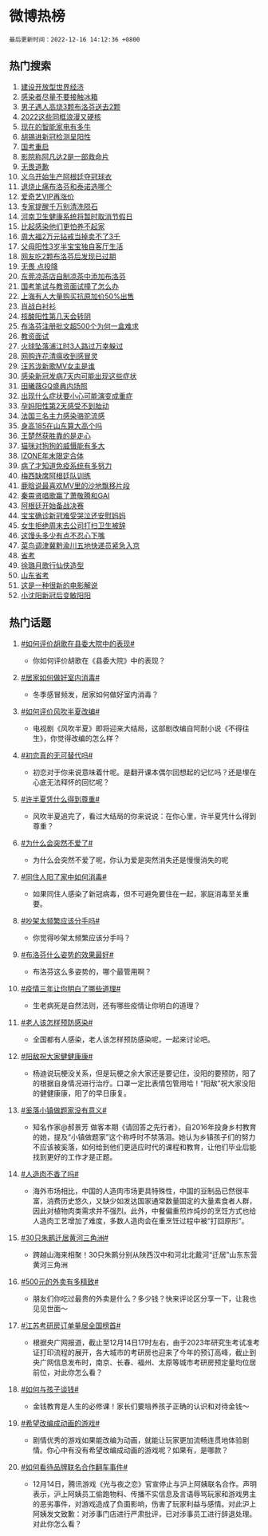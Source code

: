 # 微博热榜

`最后更新时间：2022-12-16 14:12:36 +0800`

## 热门搜索

1. [建设开放型世界经济](https://m.weibo.cn/search?containerid=100103type%3D1%26t%3D10%26q%3D%23%E5%BB%BA%E8%AE%BE%E5%BC%80%E6%94%BE%E5%9E%8B%E4%B8%96%E7%95%8C%E7%BB%8F%E6%B5%8E%23&stream_entry_id=51&isnewpage=1&extparam=seat%3D1%26pos%3D0%26c_type%3D51%26cate%3D10103%26dgr%3D0%26filter_type%3Drealtimehot%26display_time%3D1671171155%26pre_seqid%3D16711711550290166072195&luicode=10000011&lfid=106003type%253D25%2526t%253D3%2526disable_hot%253D1%2526filter_type%253Drealtimehot)
1. [感染者尽量不要接触冰箱](https://m.weibo.cn/search?containerid=100103type%3D1%26t%3D10%26q%3D%23%E6%84%9F%E6%9F%93%E8%80%85%E5%B0%BD%E9%87%8F%E4%B8%8D%E8%A6%81%E6%8E%A5%E8%A7%A6%E5%86%B0%E7%AE%B1%23&stream_entry_id=31&isnewpage=1&extparam=seat%3D1%26filter_type%3Drealtimehot%26c_type%3D31%26band_rank%3D1%26cate%3D5001%26dgr%3D0%26lcate%3D5001%26pos%3D0%26realpos%3D1%26q%3D%2523%25E6%2584%259F%25E6%259F%2593%25E8%2580%2585%25E5%25B0%25BD%25E9%2587%258F%25E4%25B8%258D%25E8%25A6%2581%25E6%258E%25A5%25E8%25A7%25A6%25E5%2586%25B0%25E7%25AE%25B1%2523%26flag%3D1%26display_time%3D1671171155%26pre_seqid%3D16711711550290166072195&luicode=10000011&lfid=106003type%253D25%2526t%253D3%2526disable_hot%253D1%2526filter_type%253Drealtimehot)
1. [男子遇人高烧3颗布洛芬送去2颗](https://m.weibo.cn/search?containerid=100103type%3D1%26t%3D10%26q%3D%23%E7%94%B7%E5%AD%90%E9%81%87%E4%BA%BA%E9%AB%98%E7%83%A73%E9%A2%97%E5%B8%83%E6%B4%9B%E8%8A%AC%E9%80%81%E5%8E%BB2%E9%A2%97%23&stream_entry_id=31&isnewpage=1&extparam=seat%3D1%26filter_type%3Drealtimehot%26c_type%3D31%26band_rank%3D2%26cate%3D5001%26dgr%3D0%26lcate%3D5001%26pos%3D1%26realpos%3D2%26q%3D%2523%25E7%2594%25B7%25E5%25AD%2590%25E9%2581%2587%25E4%25BA%25BA%25E9%25AB%2598%25E7%2583%25A73%25E9%25A2%2597%25E5%25B8%2583%25E6%25B4%259B%25E8%258A%25AC%25E9%2580%2581%25E5%258E%25BB2%25E9%25A2%2597%2523%26flag%3D2%26display_time%3D1671171155%26pre_seqid%3D16711711550290166072195&luicode=10000011&lfid=106003type%253D25%2526t%253D3%2526disable_hot%253D1%2526filter_type%253Drealtimehot)
1. [2022这些同框浪漫又硬核](https://m.weibo.cn/search?containerid=100103type%3D1%26t%3D10%26q%3D%232022%E8%BF%99%E4%BA%9B%E5%90%8C%E6%A1%86%E6%B5%AA%E6%BC%AB%E5%8F%88%E7%A1%AC%E6%A0%B8%23&stream_entry_id=31&isnewpage=1&extparam=seat%3D1%26filter_type%3Drealtimehot%26c_type%3D31%26band_rank%3D3%26cate%3D5001%26dgr%3D0%26lcate%3D5001%26pos%3D2%26realpos%3D3%26q%3D%25232022%25E8%25BF%2599%25E4%25BA%259B%25E5%2590%258C%25E6%25A1%2586%25E6%25B5%25AA%25E6%25BC%25AB%25E5%258F%2588%25E7%25A1%25AC%25E6%25A0%25B8%2523%26flag%3D0%26display_time%3D1671171155%26pre_seqid%3D16711711550290166072195&luicode=10000011&lfid=106003type%253D25%2526t%253D3%2526disable_hot%253D1%2526filter_type%253Drealtimehot)
1. [现在的智能家电有多牛](https://m.weibo.cn/search?containerid=100103type%3D1%26t%3D10%26q%3D%23%E7%8E%B0%E5%9C%A8%E7%9A%84%E6%99%BA%E8%83%BD%E5%AE%B6%E7%94%B5%E6%9C%89%E5%A4%9A%E7%89%9B%23&stream_entry_id=31&isnewpage=1&extparam=seat%3D1%26filter_type%3Drealtimehot%26c_type%3D31%26band_rank%3D4%26cate%3D5001%26dgr%3D0%26lcate%3D5001%26pos%3D3%26topic_ad%3D1%26q%3D%2523%25E7%258E%25B0%25E5%259C%25A8%25E7%259A%2584%25E6%2599%25BA%25E8%2583%25BD%25E5%25AE%25B6%25E7%2594%25B5%25E6%259C%2589%25E5%25A4%259A%25E7%2589%259B%2523%26adid%3D175086%26display_time%3D1671171155%26pre_seqid%3D16711711550290166072195&luicode=10000011&lfid=106003type%253D25%2526t%253D3%2526disable_hot%253D1%2526filter_type%253Drealtimehot)
1. [胡锡进新冠检测呈阳性](https://m.weibo.cn/search?containerid=100103type%3D1%26t%3D10%26q%3D%23%E8%83%A1%E9%94%A1%E8%BF%9B%E6%96%B0%E5%86%A0%E6%A3%80%E6%B5%8B%E5%91%88%E9%98%B3%E6%80%A7%23&stream_entry_id=31&isnewpage=1&extparam=seat%3D1%26filter_type%3Drealtimehot%26c_type%3D31%26band_rank%3D4%26cate%3D5001%26dgr%3D0%26lcate%3D5001%26pos%3D4%26realpos%3D4%26q%3D%2523%25E8%2583%25A1%25E9%2594%25A1%25E8%25BF%259B%25E6%2596%25B0%25E5%2586%25A0%25E6%25A3%2580%25E6%25B5%258B%25E5%2591%2588%25E9%2598%25B3%25E6%2580%25A7%2523%26flag%3D1%26display_time%3D1671171155%26pre_seqid%3D16711711550290166072195&luicode=10000011&lfid=106003type%253D25%2526t%253D3%2526disable_hot%253D1%2526filter_type%253Drealtimehot)
1. [国考重启](https://m.weibo.cn/search?containerid=100103type%3D1%26t%3D10%26q%3D%23%E5%9B%BD%E8%80%83%E9%87%8D%E5%90%AF%23&stream_entry_id=31&isnewpage=1&extparam=seat%3D1%26filter_type%3Drealtimehot%26c_type%3D31%26band_rank%3D5%26cate%3D5001%26dgr%3D0%26lcate%3D5001%26pos%3D5%26realpos%3D5%26q%3D%2523%25E5%259B%25BD%25E8%2580%2583%25E9%2587%258D%25E5%2590%25AF%2523%26flag%3D16%26display_time%3D1671171155%26pre_seqid%3D16711711550290166072195&luicode=10000011&lfid=106003type%253D25%2526t%253D3%2526disable_hot%253D1%2526filter_type%253Drealtimehot)
1. [影院称阿凡达2是一部救命片](https://m.weibo.cn/search?containerid=100103type%3D1%26t%3D10%26q%3D%23%E5%BD%B1%E9%99%A2%E7%A7%B0%E9%98%BF%E5%87%A1%E8%BE%BE2%E6%98%AF%E4%B8%80%E9%83%A8%E6%95%91%E5%91%BD%E7%89%87%23&stream_entry_id=31&isnewpage=1&extparam=seat%3D1%26filter_type%3Drealtimehot%26c_type%3D31%26band_rank%3D6%26cate%3D5001%26dgr%3D0%26lcate%3D5001%26pos%3D6%26realpos%3D6%26q%3D%2523%25E5%25BD%25B1%25E9%2599%25A2%25E7%25A7%25B0%25E9%2598%25BF%25E5%2587%25A1%25E8%25BE%25BE2%25E6%2598%25AF%25E4%25B8%2580%25E9%2583%25A8%25E6%2595%2591%25E5%2591%25BD%25E7%2589%2587%2523%26flag%3D1%26display_time%3D1671171155%26pre_seqid%3D16711711550290166072195&luicode=10000011&lfid=106003type%253D25%2526t%253D3%2526disable_hot%253D1%2526filter_type%253Drealtimehot)
1. [无畏道歉](https://m.weibo.cn/search?containerid=100103type%3D1%26t%3D10%26q%3D%23%E6%97%A0%E7%95%8F%E9%81%93%E6%AD%89%23&stream_entry_id=31&isnewpage=1&extparam=seat%3D1%26filter_type%3Drealtimehot%26c_type%3D31%26band_rank%3D7%26cate%3D5001%26dgr%3D0%26lcate%3D5001%26pos%3D7%26realpos%3D7%26q%3D%2523%25E6%2597%25A0%25E7%2595%258F%25E9%2581%2593%25E6%25AD%2589%2523%26flag%3D1%26display_time%3D1671171155%26pre_seqid%3D16711711550290166072195&luicode=10000011&lfid=106003type%253D25%2526t%253D3%2526disable_hot%253D1%2526filter_type%253Drealtimehot)
1. [义乌开始生产阿根廷夺冠球衣](https://m.weibo.cn/search?containerid=100103type%3D1%26t%3D10%26q%3D%23%E4%B9%89%E4%B9%8C%E5%BC%80%E5%A7%8B%E7%94%9F%E4%BA%A7%E9%98%BF%E6%A0%B9%E5%BB%B7%E5%A4%BA%E5%86%A0%E7%90%83%E8%A1%A3%23&stream_entry_id=31&isnewpage=1&extparam=seat%3D1%26filter_type%3Drealtimehot%26c_type%3D31%26band_rank%3D8%26cate%3D5001%26dgr%3D0%26lcate%3D5001%26pos%3D8%26realpos%3D8%26q%3D%2523%25E4%25B9%2589%25E4%25B9%258C%25E5%25BC%2580%25E5%25A7%258B%25E7%2594%259F%25E4%25BA%25A7%25E9%2598%25BF%25E6%25A0%25B9%25E5%25BB%25B7%25E5%25A4%25BA%25E5%2586%25A0%25E7%2590%2583%25E8%25A1%25A3%2523%26flag%3D1%26display_time%3D1671171155%26pre_seqid%3D16711711550290166072195&luicode=10000011&lfid=106003type%253D25%2526t%253D3%2526disable_hot%253D1%2526filter_type%253Drealtimehot)
1. [退烧止痛布洛芬和泰诺选哪个](https://m.weibo.cn/search?containerid=100103type%3D1%26t%3D10%26q%3D%23%E9%80%80%E7%83%A7%E6%AD%A2%E7%97%9B%E5%B8%83%E6%B4%9B%E8%8A%AC%E5%92%8C%E6%B3%B0%E8%AF%BA%E9%80%89%E5%93%AA%E4%B8%AA%23&stream_entry_id=31&isnewpage=1&extparam=seat%3D1%26filter_type%3Drealtimehot%26c_type%3D31%26band_rank%3D9%26cate%3D5001%26dgr%3D0%26lcate%3D5001%26pos%3D9%26realpos%3D9%26q%3D%2523%25E9%2580%2580%25E7%2583%25A7%25E6%25AD%25A2%25E7%2597%259B%25E5%25B8%2583%25E6%25B4%259B%25E8%258A%25AC%25E5%2592%258C%25E6%25B3%25B0%25E8%25AF%25BA%25E9%2580%2589%25E5%2593%25AA%25E4%25B8%25AA%2523%26flag%3D16%26display_time%3D1671171155%26pre_seqid%3D16711711550290166072195&luicode=10000011&lfid=106003type%253D25%2526t%253D3%2526disable_hot%253D1%2526filter_type%253Drealtimehot)
1. [爱奇艺VIP再涨价](https://m.weibo.cn/search?containerid=100103type%3D1%26t%3D10%26q%3D%23%E7%88%B1%E5%A5%87%E8%89%BAVIP%E5%86%8D%E6%B6%A8%E4%BB%B7%23&stream_entry_id=31&isnewpage=1&extparam=seat%3D1%26filter_type%3Drealtimehot%26c_type%3D31%26band_rank%3D10%26cate%3D5001%26dgr%3D0%26lcate%3D5001%26pos%3D10%26realpos%3D10%26q%3D%2523%25E7%2588%25B1%25E5%25A5%2587%25E8%2589%25BAVIP%25E5%2586%258D%25E6%25B6%25A8%25E4%25BB%25B7%2523%26flag%3D0%26display_time%3D1671171155%26pre_seqid%3D16711711550290166072195&luicode=10000011&lfid=106003type%253D25%2526t%253D3%2526disable_hot%253D1%2526filter_type%253Drealtimehot)
1. [专家提醒千万别清洗陨石](https://m.weibo.cn/search?containerid=100103type%3D1%26t%3D10%26q%3D%23%E4%B8%93%E5%AE%B6%E6%8F%90%E9%86%92%E5%8D%83%E4%B8%87%E5%88%AB%E6%B8%85%E6%B4%97%E9%99%A8%E7%9F%B3%23&stream_entry_id=31&isnewpage=1&extparam=seat%3D1%26filter_type%3Drealtimehot%26c_type%3D31%26band_rank%3D11%26cate%3D5001%26dgr%3D0%26lcate%3D5001%26pos%3D11%26realpos%3D11%26q%3D%2523%25E4%25B8%2593%25E5%25AE%25B6%25E6%258F%2590%25E9%2586%2592%25E5%258D%2583%25E4%25B8%2587%25E5%2588%25AB%25E6%25B8%2585%25E6%25B4%2597%25E9%2599%25A8%25E7%259F%25B3%2523%26flag%3D2%26display_time%3D1671171155%26pre_seqid%3D16711711550290166072195&luicode=10000011&lfid=106003type%253D25%2526t%253D3%2526disable_hot%253D1%2526filter_type%253Drealtimehot)
1. [河南卫生健康系统将暂时取消节假日](https://m.weibo.cn/search?containerid=100103type%3D1%26t%3D10%26q%3D%23%E6%B2%B3%E5%8D%97%E5%8D%AB%E7%94%9F%E5%81%A5%E5%BA%B7%E7%B3%BB%E7%BB%9F%E5%B0%86%E6%9A%82%E6%97%B6%E5%8F%96%E6%B6%88%E8%8A%82%E5%81%87%E6%97%A5%23&stream_entry_id=31&isnewpage=1&extparam=seat%3D1%26filter_type%3Drealtimehot%26c_type%3D31%26band_rank%3D12%26cate%3D5001%26dgr%3D0%26lcate%3D5001%26pos%3D12%26realpos%3D12%26q%3D%2523%25E6%25B2%25B3%25E5%258D%2597%25E5%258D%25AB%25E7%2594%259F%25E5%2581%25A5%25E5%25BA%25B7%25E7%25B3%25BB%25E7%25BB%259F%25E5%25B0%2586%25E6%259A%2582%25E6%2597%25B6%25E5%258F%2596%25E6%25B6%2588%25E8%258A%2582%25E5%2581%2587%25E6%2597%25A5%2523%26flag%3D0%26display_time%3D1671171155%26pre_seqid%3D16711711550290166072195&luicode=10000011&lfid=106003type%253D25%2526t%253D3%2526disable_hot%253D1%2526filter_type%253Drealtimehot)
1. [比起感染他们更怕养不起家](https://m.weibo.cn/search?containerid=100103type%3D1%26t%3D10%26q%3D%23%E6%AF%94%E8%B5%B7%E6%84%9F%E6%9F%93%E4%BB%96%E4%BB%AC%E6%9B%B4%E6%80%95%E5%85%BB%E4%B8%8D%E8%B5%B7%E5%AE%B6%23&stream_entry_id=31&isnewpage=1&extparam=seat%3D1%26filter_type%3Drealtimehot%26c_type%3D31%26band_rank%3D13%26cate%3D5001%26dgr%3D0%26lcate%3D5001%26pos%3D13%26realpos%3D13%26q%3D%2523%25E6%25AF%2594%25E8%25B5%25B7%25E6%2584%259F%25E6%259F%2593%25E4%25BB%2596%25E4%25BB%25AC%25E6%259B%25B4%25E6%2580%2595%25E5%2585%25BB%25E4%25B8%258D%25E8%25B5%25B7%25E5%25AE%25B6%2523%26flag%3D0%26display_time%3D1671171155%26pre_seqid%3D16711711550290166072195&luicode=10000011&lfid=106003type%253D25%2526t%253D3%2526disable_hot%253D1%2526filter_type%253Drealtimehot)
1. [周大福2万元钻戒当掉卖不了3千](https://m.weibo.cn/search?containerid=100103type%3D1%26t%3D10%26q%3D%23%E5%91%A8%E5%A4%A7%E7%A6%8F2%E4%B8%87%E5%85%83%E9%92%BB%E6%88%92%E5%BD%93%E6%8E%89%E5%8D%96%E4%B8%8D%E4%BA%863%E5%8D%83%23&stream_entry_id=31&isnewpage=1&extparam=seat%3D1%26filter_type%3Drealtimehot%26c_type%3D31%26band_rank%3D14%26cate%3D5001%26dgr%3D0%26lcate%3D5001%26pos%3D14%26realpos%3D14%26q%3D%2523%25E5%2591%25A8%25E5%25A4%25A7%25E7%25A6%258F2%25E4%25B8%2587%25E5%2585%2583%25E9%2592%25BB%25E6%2588%2592%25E5%25BD%2593%25E6%258E%2589%25E5%258D%2596%25E4%25B8%258D%25E4%25BA%25863%25E5%258D%2583%2523%26flag%3D2%26display_time%3D1671171155%26pre_seqid%3D16711711550290166072195&luicode=10000011&lfid=106003type%253D25%2526t%253D3%2526disable_hot%253D1%2526filter_type%253Drealtimehot)
1. [父母阳性3岁半宝宝独自客厅生活](https://m.weibo.cn/search?containerid=100103type%3D1%26t%3D10%26q%3D%23%E7%88%B6%E6%AF%8D%E9%98%B3%E6%80%A73%E5%B2%81%E5%8D%8A%E5%AE%9D%E5%AE%9D%E7%8B%AC%E8%87%AA%E5%AE%A2%E5%8E%85%E7%94%9F%E6%B4%BB%23&stream_entry_id=31&isnewpage=1&extparam=seat%3D1%26filter_type%3Drealtimehot%26c_type%3D31%26band_rank%3D15%26cate%3D5001%26dgr%3D0%26lcate%3D5001%26pos%3D15%26realpos%3D15%26q%3D%2523%25E7%2588%25B6%25E6%25AF%258D%25E9%2598%25B3%25E6%2580%25A73%25E5%25B2%2581%25E5%258D%258A%25E5%25AE%259D%25E5%25AE%259D%25E7%258B%25AC%25E8%2587%25AA%25E5%25AE%25A2%25E5%258E%2585%25E7%2594%259F%25E6%25B4%25BB%2523%26flag%3D0%26display_time%3D1671171155%26pre_seqid%3D16711711550290166072195&luicode=10000011&lfid=106003type%253D25%2526t%253D3%2526disable_hot%253D1%2526filter_type%253Drealtimehot)
1. [网友吃2颗布洛芬后发现已过期](https://m.weibo.cn/search?containerid=100103type%3D1%26t%3D10%26q%3D%23%E7%BD%91%E5%8F%8B%E5%90%832%E9%A2%97%E5%B8%83%E6%B4%9B%E8%8A%AC%E5%90%8E%E5%8F%91%E7%8E%B0%E5%B7%B2%E8%BF%87%E6%9C%9F%23&stream_entry_id=31&isnewpage=1&extparam=seat%3D1%26filter_type%3Drealtimehot%26c_type%3D31%26band_rank%3D16%26cate%3D5001%26dgr%3D0%26lcate%3D5001%26pos%3D16%26realpos%3D16%26q%3D%2523%25E7%25BD%2591%25E5%258F%258B%25E5%2590%25832%25E9%25A2%2597%25E5%25B8%2583%25E6%25B4%259B%25E8%258A%25AC%25E5%2590%258E%25E5%258F%2591%25E7%258E%25B0%25E5%25B7%25B2%25E8%25BF%2587%25E6%259C%259F%2523%26flag%3D0%26display_time%3D1671171155%26pre_seqid%3D16711711550290166072195&luicode=10000011&lfid=106003type%253D25%2526t%253D3%2526disable_hot%253D1%2526filter_type%253Drealtimehot)
1. [无畏 点投降](https://m.weibo.cn/search?containerid=100103type%3D1%26t%3D10%26q%3D%E6%97%A0%E7%95%8F+%E7%82%B9%E6%8A%95%E9%99%8D&stream_entry_id=31&isnewpage=1&extparam=seat%3D1%26filter_type%3Drealtimehot%26c_type%3D31%26band_rank%3D17%26cate%3D5001%26dgr%3D0%26lcate%3D5001%26pos%3D17%26realpos%3D17%26q%3D%25E6%2597%25A0%25E7%2595%258F%2520%25E7%2582%25B9%25E6%258A%2595%25E9%2599%258D%26flag%3D0%26display_time%3D1671171155%26pre_seqid%3D16711711550290166072195&luicode=10000011&lfid=106003type%253D25%2526t%253D3%2526disable_hot%253D1%2526filter_type%253Drealtimehot)
1. [东莞凉茶店自制凉茶中添加布洛芬](https://m.weibo.cn/search?containerid=100103type%3D1%26t%3D10%26q%3D%23%E4%B8%9C%E8%8E%9E%E5%87%89%E8%8C%B6%E5%BA%97%E8%87%AA%E5%88%B6%E5%87%89%E8%8C%B6%E4%B8%AD%E6%B7%BB%E5%8A%A0%E5%B8%83%E6%B4%9B%E8%8A%AC%23&stream_entry_id=31&isnewpage=1&extparam=seat%3D1%26filter_type%3Drealtimehot%26c_type%3D31%26band_rank%3D18%26cate%3D5001%26dgr%3D0%26lcate%3D5001%26pos%3D18%26realpos%3D18%26q%3D%2523%25E4%25B8%259C%25E8%258E%259E%25E5%2587%2589%25E8%258C%25B6%25E5%25BA%2597%25E8%2587%25AA%25E5%2588%25B6%25E5%2587%2589%25E8%258C%25B6%25E4%25B8%25AD%25E6%25B7%25BB%25E5%258A%25A0%25E5%25B8%2583%25E6%25B4%259B%25E8%258A%25AC%2523%26flag%3D1%26display_time%3D1671171155%26pre_seqid%3D16711711550290166072195&luicode=10000011&lfid=106003type%253D25%2526t%253D3%2526disable_hot%253D1%2526filter_type%253Drealtimehot)
1. [国考笔试与教资面试撞了怎么办](https://m.weibo.cn/search?containerid=100103type%3D1%26t%3D10%26q%3D%23%E5%9B%BD%E8%80%83%E7%AC%94%E8%AF%95%E4%B8%8E%E6%95%99%E8%B5%84%E9%9D%A2%E8%AF%95%E6%92%9E%E4%BA%86%E6%80%8E%E4%B9%88%E5%8A%9E%23&stream_entry_id=31&isnewpage=1&extparam=seat%3D1%26filter_type%3Drealtimehot%26c_type%3D31%26band_rank%3D19%26cate%3D5001%26dgr%3D0%26lcate%3D5001%26pos%3D19%26realpos%3D19%26q%3D%2523%25E5%259B%25BD%25E8%2580%2583%25E7%25AC%2594%25E8%25AF%2595%25E4%25B8%258E%25E6%2595%2599%25E8%25B5%2584%25E9%259D%25A2%25E8%25AF%2595%25E6%2592%259E%25E4%25BA%2586%25E6%2580%258E%25E4%25B9%2588%25E5%258A%259E%2523%26flag%3D1%26display_time%3D1671171155%26pre_seqid%3D16711711550290166072195&luicode=10000011&lfid=106003type%253D25%2526t%253D3%2526disable_hot%253D1%2526filter_type%253Drealtimehot)
1. [上海有人大量购买抗原加价50%出售](https://m.weibo.cn/search?containerid=100103type%3D1%26t%3D10%26q%3D%23%E4%B8%8A%E6%B5%B7%E6%9C%89%E4%BA%BA%E5%A4%A7%E9%87%8F%E8%B4%AD%E4%B9%B0%E6%8A%97%E5%8E%9F%E5%8A%A0%E4%BB%B750%25%E5%87%BA%E5%94%AE%23&stream_entry_id=31&isnewpage=1&extparam=seat%3D1%26filter_type%3Drealtimehot%26c_type%3D31%26band_rank%3D20%26cate%3D5001%26dgr%3D0%26lcate%3D5001%26pos%3D20%26realpos%3D20%26q%3D%2523%25E4%25B8%258A%25E6%25B5%25B7%25E6%259C%2589%25E4%25BA%25BA%25E5%25A4%25A7%25E9%2587%258F%25E8%25B4%25AD%25E4%25B9%25B0%25E6%258A%2597%25E5%258E%259F%25E5%258A%25A0%25E4%25BB%25B750%2525%25E5%2587%25BA%25E5%2594%25AE%2523%26flag%3D1%26display_time%3D1671171155%26pre_seqid%3D16711711550290166072195&luicode=10000011&lfid=106003type%253D25%2526t%253D3%2526disable_hot%253D1%2526filter_type%253Drealtimehot)
1. [肖战白衬衫](https://m.weibo.cn/search?containerid=100103type%3D1%26t%3D10%26q%3D%23%E8%82%96%E6%88%98%E7%99%BD%E8%A1%AC%E8%A1%AB%23&stream_entry_id=31&isnewpage=1&extparam=seat%3D1%26filter_type%3Drealtimehot%26c_type%3D31%26band_rank%3D21%26cate%3D5001%26dgr%3D0%26lcate%3D5001%26pos%3D21%26realpos%3D21%26q%3D%2523%25E8%2582%2596%25E6%2588%2598%25E7%2599%25BD%25E8%25A1%25AC%25E8%25A1%25AB%2523%26flag%3D1%26display_time%3D1671171155%26pre_seqid%3D16711711550290166072195&luicode=10000011&lfid=106003type%253D25%2526t%253D3%2526disable_hot%253D1%2526filter_type%253Drealtimehot)
1. [核酸阳性第几天会转阴](https://m.weibo.cn/search?containerid=100103type%3D1%26t%3D10%26q%3D%23%E6%A0%B8%E9%85%B8%E9%98%B3%E6%80%A7%E7%AC%AC%E5%87%A0%E5%A4%A9%E4%BC%9A%E8%BD%AC%E9%98%B4%23&stream_entry_id=31&isnewpage=1&extparam=seat%3D1%26filter_type%3Drealtimehot%26c_type%3D31%26band_rank%3D22%26cate%3D5001%26dgr%3D0%26lcate%3D5001%26pos%3D22%26realpos%3D22%26q%3D%2523%25E6%25A0%25B8%25E9%2585%25B8%25E9%2598%25B3%25E6%2580%25A7%25E7%25AC%25AC%25E5%2587%25A0%25E5%25A4%25A9%25E4%25BC%259A%25E8%25BD%25AC%25E9%2598%25B4%2523%26flag%3D1%26display_time%3D1671171155%26pre_seqid%3D16711711550290166072195&luicode=10000011&lfid=106003type%253D25%2526t%253D3%2526disable_hot%253D1%2526filter_type%253Drealtimehot)
1. [布洛芬注册批文超500个为何一盒难求](https://m.weibo.cn/search?containerid=100103type%3D1%26t%3D10%26q%3D%23%E5%B8%83%E6%B4%9B%E8%8A%AC%E6%B3%A8%E5%86%8C%E6%89%B9%E6%96%87%E8%B6%85500%E4%B8%AA%E4%B8%BA%E4%BD%95%E4%B8%80%E7%9B%92%E9%9A%BE%E6%B1%82%23&stream_entry_id=31&isnewpage=1&extparam=seat%3D1%26filter_type%3Drealtimehot%26c_type%3D31%26band_rank%3D23%26cate%3D5001%26dgr%3D0%26lcate%3D5001%26pos%3D23%26realpos%3D23%26q%3D%2523%25E5%25B8%2583%25E6%25B4%259B%25E8%258A%25AC%25E6%25B3%25A8%25E5%2586%258C%25E6%2589%25B9%25E6%2596%2587%25E8%25B6%2585500%25E4%25B8%25AA%25E4%25B8%25BA%25E4%25BD%2595%25E4%25B8%2580%25E7%259B%2592%25E9%259A%25BE%25E6%25B1%2582%2523%26flag%3D0%26display_time%3D1671171155%26pre_seqid%3D16711711550290166072195&luicode=10000011&lfid=106003type%253D25%2526t%253D3%2526disable_hot%253D1%2526filter_type%253Drealtimehot)
1. [教资面试](https://m.weibo.cn/search?containerid=100103type%3D1%26t%3D10%26q%3D%E6%95%99%E8%B5%84%E9%9D%A2%E8%AF%95&stream_entry_id=31&isnewpage=1&extparam=seat%3D1%26filter_type%3Drealtimehot%26c_type%3D31%26band_rank%3D24%26cate%3D5001%26dgr%3D0%26lcate%3D5001%26pos%3D24%26realpos%3D24%26q%3D%25E6%2595%2599%25E8%25B5%2584%25E9%259D%25A2%25E8%25AF%2595%26flag%3D1%26display_time%3D1671171155%26pre_seqid%3D16711711550290166072195&luicode=10000011&lfid=106003type%253D25%2526t%253D3%2526disable_hot%253D1%2526filter_type%253Drealtimehot)
1. [火球坠落浦江时3人路过万幸躲过](https://m.weibo.cn/search?containerid=100103type%3D1%26t%3D10%26q%3D%23%E7%81%AB%E7%90%83%E5%9D%A0%E8%90%BD%E6%B5%A6%E6%B1%9F%E6%97%B63%E4%BA%BA%E8%B7%AF%E8%BF%87%E4%B8%87%E5%B9%B8%E8%BA%B2%E8%BF%87%23&stream_entry_id=31&isnewpage=1&extparam=seat%3D1%26filter_type%3Drealtimehot%26c_type%3D31%26band_rank%3D25%26cate%3D5001%26dgr%3D0%26lcate%3D5001%26pos%3D25%26realpos%3D25%26q%3D%2523%25E7%2581%25AB%25E7%2590%2583%25E5%259D%25A0%25E8%2590%25BD%25E6%25B5%25A6%25E6%25B1%259F%25E6%2597%25B63%25E4%25BA%25BA%25E8%25B7%25AF%25E8%25BF%2587%25E4%25B8%2587%25E5%25B9%25B8%25E8%25BA%25B2%25E8%25BF%2587%2523%26flag%3D0%26display_time%3D1671171155%26pre_seqid%3D16711711550290166072195&luicode=10000011&lfid=106003type%253D25%2526t%253D3%2526disable_hot%253D1%2526filter_type%253Drealtimehot)
1. [网购连花清瘟收到感冒灵](https://m.weibo.cn/search?containerid=100103type%3D1%26t%3D10%26q%3D%23%E7%BD%91%E8%B4%AD%E8%BF%9E%E8%8A%B1%E6%B8%85%E7%98%9F%E6%94%B6%E5%88%B0%E6%84%9F%E5%86%92%E7%81%B5%23&stream_entry_id=31&isnewpage=1&extparam=seat%3D1%26filter_type%3Drealtimehot%26c_type%3D31%26band_rank%3D26%26cate%3D5001%26dgr%3D0%26lcate%3D5001%26pos%3D26%26realpos%3D26%26q%3D%2523%25E7%25BD%2591%25E8%25B4%25AD%25E8%25BF%259E%25E8%258A%25B1%25E6%25B8%2585%25E7%2598%259F%25E6%2594%25B6%25E5%2588%25B0%25E6%2584%259F%25E5%2586%2592%25E7%2581%25B5%2523%26flag%3D1%26display_time%3D1671171155%26pre_seqid%3D16711711550290166072195&luicode=10000011&lfid=106003type%253D25%2526t%253D3%2526disable_hot%253D1%2526filter_type%253Drealtimehot)
1. [汪苏泷新歌MV女主是谁](https://m.weibo.cn/search?containerid=100103type%3D1%26t%3D10%26q%3D%23%E6%B1%AA%E8%8B%8F%E6%B3%B7%E6%96%B0%E6%AD%8CMV%E5%A5%B3%E4%B8%BB%E6%98%AF%E8%B0%81%23&stream_entry_id=31&isnewpage=1&extparam=seat%3D1%26filter_type%3Drealtimehot%26c_type%3D31%26band_rank%3D27%26cate%3D5001%26dgr%3D0%26lcate%3D5001%26pos%3D27%26realpos%3D27%26q%3D%2523%25E6%25B1%25AA%25E8%258B%258F%25E6%25B3%25B7%25E6%2596%25B0%25E6%25AD%258CMV%25E5%25A5%25B3%25E4%25B8%25BB%25E6%2598%25AF%25E8%25B0%2581%2523%26flag%3D1%26display_time%3D1671171155%26pre_seqid%3D16711711550290166072195&luicode=10000011&lfid=106003type%253D25%2526t%253D3%2526disable_hot%253D1%2526filter_type%253Drealtimehot)
1. [感染新冠发病7天内可能出现这些症状](https://m.weibo.cn/search?containerid=100103type%3D1%26t%3D10%26q%3D%23%E6%84%9F%E6%9F%93%E6%96%B0%E5%86%A0%E5%8F%91%E7%97%857%E5%A4%A9%E5%86%85%E5%8F%AF%E8%83%BD%E5%87%BA%E7%8E%B0%E8%BF%99%E4%BA%9B%E7%97%87%E7%8A%B6%23&stream_entry_id=31&isnewpage=1&extparam=seat%3D1%26filter_type%3Drealtimehot%26c_type%3D31%26band_rank%3D28%26cate%3D5001%26dgr%3D0%26lcate%3D5001%26pos%3D28%26realpos%3D28%26q%3D%2523%25E6%2584%259F%25E6%259F%2593%25E6%2596%25B0%25E5%2586%25A0%25E5%258F%2591%25E7%2597%25857%25E5%25A4%25A9%25E5%2586%2585%25E5%258F%25AF%25E8%2583%25BD%25E5%2587%25BA%25E7%258E%25B0%25E8%25BF%2599%25E4%25BA%259B%25E7%2597%2587%25E7%258A%25B6%2523%26flag%3D0%26display_time%3D1671171155%26pre_seqid%3D16711711550290166072195&luicode=10000011&lfid=106003type%253D25%2526t%253D3%2526disable_hot%253D1%2526filter_type%253Drealtimehot)
1. [田曦薇GQ盛典内场照](https://m.weibo.cn/search?containerid=100103type%3D1%26t%3D10%26q%3D%23%E7%94%B0%E6%9B%A6%E8%96%87GQ%E7%9B%9B%E5%85%B8%E5%86%85%E5%9C%BA%E7%85%A7%23&stream_entry_id=31&isnewpage=1&extparam=seat%3D1%26filter_type%3Drealtimehot%26c_type%3D31%26band_rank%3D29%26cate%3D5001%26dgr%3D0%26lcate%3D5001%26pos%3D29%26realpos%3D29%26q%3D%2523%25E7%2594%25B0%25E6%259B%25A6%25E8%2596%2587GQ%25E7%259B%259B%25E5%2585%25B8%25E5%2586%2585%25E5%259C%25BA%25E7%2585%25A7%2523%26flag%3D1%26display_time%3D1671171155%26pre_seqid%3D16711711550290166072195&luicode=10000011&lfid=106003type%253D25%2526t%253D3%2526disable_hot%253D1%2526filter_type%253Drealtimehot)
1. [出现什么症状要小心可能演变成重症](https://m.weibo.cn/search?containerid=100103type%3D1%26t%3D10%26q%3D%23%E5%87%BA%E7%8E%B0%E4%BB%80%E4%B9%88%E7%97%87%E7%8A%B6%E8%A6%81%E5%B0%8F%E5%BF%83%E5%8F%AF%E8%83%BD%E6%BC%94%E5%8F%98%E6%88%90%E9%87%8D%E7%97%87%23&stream_entry_id=31&isnewpage=1&extparam=seat%3D1%26filter_type%3Drealtimehot%26c_type%3D31%26band_rank%3D30%26cate%3D5001%26dgr%3D0%26lcate%3D5001%26pos%3D30%26realpos%3D30%26q%3D%2523%25E5%2587%25BA%25E7%258E%25B0%25E4%25BB%2580%25E4%25B9%2588%25E7%2597%2587%25E7%258A%25B6%25E8%25A6%2581%25E5%25B0%258F%25E5%25BF%2583%25E5%258F%25AF%25E8%2583%25BD%25E6%25BC%2594%25E5%258F%2598%25E6%2588%2590%25E9%2587%258D%25E7%2597%2587%2523%26flag%3D0%26display_time%3D1671171155%26pre_seqid%3D16711711550290166072195&luicode=10000011&lfid=106003type%253D25%2526t%253D3%2526disable_hot%253D1%2526filter_type%253Drealtimehot)
1. [孕妈阳性第2天感受不到胎动](https://m.weibo.cn/search?containerid=100103type%3D1%26t%3D10%26q%3D%23%E5%AD%95%E5%A6%88%E9%98%B3%E6%80%A7%E7%AC%AC2%E5%A4%A9%E6%84%9F%E5%8F%97%E4%B8%8D%E5%88%B0%E8%83%8E%E5%8A%A8%23&stream_entry_id=31&isnewpage=1&extparam=seat%3D1%26filter_type%3Drealtimehot%26c_type%3D31%26band_rank%3D31%26cate%3D5001%26dgr%3D0%26lcate%3D5001%26pos%3D31%26realpos%3D31%26q%3D%2523%25E5%25AD%2595%25E5%25A6%2588%25E9%2598%25B3%25E6%2580%25A7%25E7%25AC%25AC2%25E5%25A4%25A9%25E6%2584%259F%25E5%258F%2597%25E4%25B8%258D%25E5%2588%25B0%25E8%2583%258E%25E5%258A%25A8%2523%26flag%3D1%26display_time%3D1671171155%26pre_seqid%3D16711711550290166072195&luicode=10000011&lfid=106003type%253D25%2526t%253D3%2526disable_hot%253D1%2526filter_type%253Drealtimehot)
1. [法国三名主力感染骆驼流感](https://m.weibo.cn/search?containerid=100103type%3D1%26t%3D10%26q%3D%23%E6%B3%95%E5%9B%BD%E4%B8%89%E5%90%8D%E4%B8%BB%E5%8A%9B%E6%84%9F%E6%9F%93%E9%AA%86%E9%A9%BC%E6%B5%81%E6%84%9F%23&stream_entry_id=31&isnewpage=1&extparam=seat%3D1%26filter_type%3Drealtimehot%26c_type%3D31%26band_rank%3D32%26cate%3D5001%26dgr%3D0%26lcate%3D5001%26pos%3D32%26realpos%3D32%26q%3D%2523%25E6%25B3%2595%25E5%259B%25BD%25E4%25B8%2589%25E5%2590%258D%25E4%25B8%25BB%25E5%258A%259B%25E6%2584%259F%25E6%259F%2593%25E9%25AA%2586%25E9%25A9%25BC%25E6%25B5%2581%25E6%2584%259F%2523%26flag%3D0%26display_time%3D1671171155%26pre_seqid%3D16711711550290166072195&luicode=10000011&lfid=106003type%253D25%2526t%253D3%2526disable_hot%253D1%2526filter_type%253Drealtimehot)
1. [身高185在山东算大高个吗](https://m.weibo.cn/search?containerid=100103type%3D1%26t%3D10%26q%3D%23%E8%BA%AB%E9%AB%98185%E5%9C%A8%E5%B1%B1%E4%B8%9C%E7%AE%97%E5%A4%A7%E9%AB%98%E4%B8%AA%E5%90%97%23&stream_entry_id=31&isnewpage=1&extparam=seat%3D1%26filter_type%3Drealtimehot%26c_type%3D31%26band_rank%3D33%26cate%3D5001%26dgr%3D0%26lcate%3D5001%26pos%3D33%26realpos%3D33%26q%3D%2523%25E8%25BA%25AB%25E9%25AB%2598185%25E5%259C%25A8%25E5%25B1%25B1%25E4%25B8%259C%25E7%25AE%2597%25E5%25A4%25A7%25E9%25AB%2598%25E4%25B8%25AA%25E5%2590%2597%2523%26flag%3D0%26display_time%3D1671171155%26pre_seqid%3D16711711550290166072195&luicode=10000011&lfid=106003type%253D25%2526t%253D3%2526disable_hot%253D1%2526filter_type%253Drealtimehot)
1. [王楚然获胜靠的是走心](https://m.weibo.cn/search?containerid=100103type%3D1%26t%3D10%26q%3D%23%E7%8E%8B%E6%A5%9A%E7%84%B6%E8%8E%B7%E8%83%9C%E9%9D%A0%E7%9A%84%E6%98%AF%E8%B5%B0%E5%BF%83%23&stream_entry_id=31&isnewpage=1&extparam=seat%3D1%26filter_type%3Drealtimehot%26c_type%3D31%26band_rank%3D34%26cate%3D5001%26dgr%3D0%26lcate%3D5001%26pos%3D34%26realpos%3D34%26q%3D%2523%25E7%258E%258B%25E6%25A5%259A%25E7%2584%25B6%25E8%258E%25B7%25E8%2583%259C%25E9%259D%25A0%25E7%259A%2584%25E6%2598%25AF%25E8%25B5%25B0%25E5%25BF%2583%2523%26flag%3D1%26display_time%3D1671171155%26pre_seqid%3D16711711550290166072195&luicode=10000011&lfid=106003type%253D25%2526t%253D3%2526disable_hot%253D1%2526filter_type%253Drealtimehot)
1. [猫咪对狗狗的威慑能有多大](https://m.weibo.cn/search?containerid=100103type%3D1%26t%3D10%26q%3D%23%E7%8C%AB%E5%92%AA%E5%AF%B9%E7%8B%97%E7%8B%97%E7%9A%84%E5%A8%81%E6%85%91%E8%83%BD%E6%9C%89%E5%A4%9A%E5%A4%A7%23&stream_entry_id=31&isnewpage=1&extparam=seat%3D1%26filter_type%3Drealtimehot%26c_type%3D31%26band_rank%3D35%26cate%3D5001%26dgr%3D0%26lcate%3D5001%26pos%3D35%26realpos%3D35%26q%3D%2523%25E7%258C%25AB%25E5%2592%25AA%25E5%25AF%25B9%25E7%258B%2597%25E7%258B%2597%25E7%259A%2584%25E5%25A8%2581%25E6%2585%2591%25E8%2583%25BD%25E6%259C%2589%25E5%25A4%259A%25E5%25A4%25A7%2523%26flag%3D1%26display_time%3D1671171155%26pre_seqid%3D16711711550290166072195&luicode=10000011&lfid=106003type%253D25%2526t%253D3%2526disable_hot%253D1%2526filter_type%253Drealtimehot)
1. [IZONE年末限定合体](https://m.weibo.cn/search?containerid=100103type%3D1%26t%3D10%26q%3D%23IZONE%E5%B9%B4%E6%9C%AB%E9%99%90%E5%AE%9A%E5%90%88%E4%BD%93%23&stream_entry_id=31&isnewpage=1&extparam=seat%3D1%26filter_type%3Drealtimehot%26c_type%3D31%26band_rank%3D36%26cate%3D5001%26dgr%3D0%26lcate%3D5001%26pos%3D36%26realpos%3D36%26q%3D%2523IZONE%25E5%25B9%25B4%25E6%259C%25AB%25E9%2599%2590%25E5%25AE%259A%25E5%2590%2588%25E4%25BD%2593%2523%26flag%3D0%26display_time%3D1671171155%26pre_seqid%3D16711711550290166072195&luicode=10000011&lfid=106003type%253D25%2526t%253D3%2526disable_hot%253D1%2526filter_type%253Drealtimehot)
1. [病了才知道免疫系统有多努力](https://m.weibo.cn/search?containerid=100103type%3D1%26t%3D10%26q%3D%23%E7%97%85%E4%BA%86%E6%89%8D%E7%9F%A5%E9%81%93%E5%85%8D%E7%96%AB%E7%B3%BB%E7%BB%9F%E6%9C%89%E5%A4%9A%E5%8A%AA%E5%8A%9B%23&stream_entry_id=31&isnewpage=1&extparam=seat%3D1%26filter_type%3Drealtimehot%26c_type%3D31%26band_rank%3D37%26cate%3D5001%26dgr%3D0%26lcate%3D5001%26pos%3D37%26realpos%3D37%26q%3D%2523%25E7%2597%2585%25E4%25BA%2586%25E6%2589%258D%25E7%259F%25A5%25E9%2581%2593%25E5%2585%258D%25E7%2596%25AB%25E7%25B3%25BB%25E7%25BB%259F%25E6%259C%2589%25E5%25A4%259A%25E5%258A%25AA%25E5%258A%259B%2523%26flag%3D0%26display_time%3D1671171155%26pre_seqid%3D16711711550290166072195&luicode=10000011&lfid=106003type%253D25%2526t%253D3%2526disable_hot%253D1%2526filter_type%253Drealtimehot)
1. [梅西缺席阿根廷队训练](https://m.weibo.cn/search?containerid=100103type%3D1%26t%3D10%26q%3D%23%E6%A2%85%E8%A5%BF%E7%BC%BA%E5%B8%AD%E9%98%BF%E6%A0%B9%E5%BB%B7%E9%98%9F%E8%AE%AD%E7%BB%83%23&stream_entry_id=31&isnewpage=1&extparam=seat%3D1%26filter_type%3Drealtimehot%26c_type%3D31%26band_rank%3D38%26cate%3D5001%26dgr%3D0%26lcate%3D5001%26pos%3D38%26realpos%3D38%26q%3D%2523%25E6%25A2%2585%25E8%25A5%25BF%25E7%25BC%25BA%25E5%25B8%25AD%25E9%2598%25BF%25E6%25A0%25B9%25E5%25BB%25B7%25E9%2598%259F%25E8%25AE%25AD%25E7%25BB%2583%2523%26flag%3D0%26display_time%3D1671171155%26pre_seqid%3D16711711550290166072195&luicode=10000011&lfid=106003type%253D25%2526t%253D3%2526disable_hot%253D1%2526filter_type%253Drealtimehot)
1. [鹿晗说最喜欢MV里的沙地飘移片段](https://m.weibo.cn/search?containerid=100103type%3D1%26t%3D10%26q%3D%23%E9%B9%BF%E6%99%97%E8%AF%B4%E6%9C%80%E5%96%9C%E6%AC%A2MV%E9%87%8C%E7%9A%84%E6%B2%99%E5%9C%B0%E9%A3%98%E7%A7%BB%E7%89%87%E6%AE%B5%23&stream_entry_id=31&isnewpage=1&extparam=seat%3D1%26filter_type%3Drealtimehot%26c_type%3D31%26band_rank%3D39%26cate%3D5001%26dgr%3D0%26lcate%3D5001%26pos%3D39%26realpos%3D39%26q%3D%2523%25E9%25B9%25BF%25E6%2599%2597%25E8%25AF%25B4%25E6%259C%2580%25E5%2596%259C%25E6%25AC%25A2MV%25E9%2587%258C%25E7%259A%2584%25E6%25B2%2599%25E5%259C%25B0%25E9%25A3%2598%25E7%25A7%25BB%25E7%2589%2587%25E6%25AE%25B5%2523%26flag%3D1%26display_time%3D1671171155%26pre_seqid%3D16711711550290166072195&luicode=10000011&lfid=106003type%253D25%2526t%253D3%2526disable_hot%253D1%2526filter_type%253Drealtimehot)
1. [秦霄贤唱歌赢了萧敬腾和GAI](https://m.weibo.cn/search?containerid=100103type%3D1%26t%3D10%26q%3D%23%E7%A7%A6%E9%9C%84%E8%B4%A4%E5%94%B1%E6%AD%8C%E8%B5%A2%E4%BA%86%E8%90%A7%E6%95%AC%E8%85%BE%E5%92%8CGAI%23&stream_entry_id=31&isnewpage=1&extparam=seat%3D1%26filter_type%3Drealtimehot%26c_type%3D31%26band_rank%3D40%26cate%3D5001%26dgr%3D0%26lcate%3D5001%26pos%3D40%26realpos%3D40%26q%3D%2523%25E7%25A7%25A6%25E9%259C%2584%25E8%25B4%25A4%25E5%2594%25B1%25E6%25AD%258C%25E8%25B5%25A2%25E4%25BA%2586%25E8%2590%25A7%25E6%2595%25AC%25E8%2585%25BE%25E5%2592%258CGAI%2523%26flag%3D1%26display_time%3D1671171155%26pre_seqid%3D16711711550290166072195&luicode=10000011&lfid=106003type%253D25%2526t%253D3%2526disable_hot%253D1%2526filter_type%253Drealtimehot)
1. [阿根廷开始备战决赛](https://m.weibo.cn/search?containerid=100103type%3D1%26t%3D10%26q%3D%23%E9%98%BF%E6%A0%B9%E5%BB%B7%E5%BC%80%E5%A7%8B%E5%A4%87%E6%88%98%E5%86%B3%E8%B5%9B%23&stream_entry_id=31&isnewpage=1&extparam=seat%3D1%26filter_type%3Drealtimehot%26c_type%3D31%26band_rank%3D41%26cate%3D5001%26dgr%3D0%26lcate%3D5001%26pos%3D41%26realpos%3D41%26q%3D%2523%25E9%2598%25BF%25E6%25A0%25B9%25E5%25BB%25B7%25E5%25BC%2580%25E5%25A7%258B%25E5%25A4%2587%25E6%2588%2598%25E5%2586%25B3%25E8%25B5%259B%2523%26flag%3D1%26display_time%3D1671171155%26pre_seqid%3D16711711550290166072195&luicode=10000011&lfid=106003type%253D25%2526t%253D3%2526disable_hot%253D1%2526filter_type%253Drealtimehot)
1. [宝宝确诊新冠难受哭泣还安慰妈妈](https://m.weibo.cn/search?containerid=100103type%3D1%26t%3D10%26q%3D%23%E5%AE%9D%E5%AE%9D%E7%A1%AE%E8%AF%8A%E6%96%B0%E5%86%A0%E9%9A%BE%E5%8F%97%E5%93%AD%E6%B3%A3%E8%BF%98%E5%AE%89%E6%85%B0%E5%A6%88%E5%A6%88%23&stream_entry_id=31&isnewpage=1&extparam=seat%3D1%26filter_type%3Drealtimehot%26c_type%3D31%26band_rank%3D42%26cate%3D5001%26dgr%3D0%26lcate%3D5001%26pos%3D42%26realpos%3D42%26q%3D%2523%25E5%25AE%259D%25E5%25AE%259D%25E7%25A1%25AE%25E8%25AF%258A%25E6%2596%25B0%25E5%2586%25A0%25E9%259A%25BE%25E5%258F%2597%25E5%2593%25AD%25E6%25B3%25A3%25E8%25BF%2598%25E5%25AE%2589%25E6%2585%25B0%25E5%25A6%2588%25E5%25A6%2588%2523%26flag%3D0%26display_time%3D1671171155%26pre_seqid%3D16711711550290166072195&luicode=10000011&lfid=106003type%253D25%2526t%253D3%2526disable_hot%253D1%2526filter_type%253Drealtimehot)
1. [女生拒绝周末去公司打扫卫生被辞](https://m.weibo.cn/search?containerid=100103type%3D1%26t%3D10%26q%3D%23%E5%A5%B3%E7%94%9F%E6%8B%92%E7%BB%9D%E5%91%A8%E6%9C%AB%E5%8E%BB%E5%85%AC%E5%8F%B8%E6%89%93%E6%89%AB%E5%8D%AB%E7%94%9F%E8%A2%AB%E8%BE%9E%23&stream_entry_id=31&isnewpage=1&extparam=seat%3D1%26filter_type%3Drealtimehot%26c_type%3D31%26band_rank%3D43%26cate%3D5001%26dgr%3D0%26lcate%3D5001%26pos%3D43%26realpos%3D43%26q%3D%2523%25E5%25A5%25B3%25E7%2594%259F%25E6%258B%2592%25E7%25BB%259D%25E5%2591%25A8%25E6%259C%25AB%25E5%258E%25BB%25E5%2585%25AC%25E5%258F%25B8%25E6%2589%2593%25E6%2589%25AB%25E5%258D%25AB%25E7%2594%259F%25E8%25A2%25AB%25E8%25BE%259E%2523%26flag%3D0%26display_time%3D1671171155%26pre_seqid%3D16711711550290166072195&luicode=10000011&lfid=106003type%253D25%2526t%253D3%2526disable_hot%253D1%2526filter_type%253Drealtimehot)
1. [这馒头多少有点不忍心下嘴](https://m.weibo.cn/search?containerid=100103type%3D1%26t%3D10%26q%3D%23%E8%BF%99%E9%A6%92%E5%A4%B4%E5%A4%9A%E5%B0%91%E6%9C%89%E7%82%B9%E4%B8%8D%E5%BF%8D%E5%BF%83%E4%B8%8B%E5%98%B4%23&stream_entry_id=31&isnewpage=1&extparam=seat%3D1%26filter_type%3Drealtimehot%26c_type%3D31%26band_rank%3D44%26cate%3D5001%26dgr%3D0%26lcate%3D5001%26pos%3D44%26realpos%3D44%26q%3D%2523%25E8%25BF%2599%25E9%25A6%2592%25E5%25A4%25B4%25E5%25A4%259A%25E5%25B0%2591%25E6%259C%2589%25E7%2582%25B9%25E4%25B8%258D%25E5%25BF%258D%25E5%25BF%2583%25E4%25B8%258B%25E5%2598%25B4%2523%26flag%3D1%26display_time%3D1671171155%26pre_seqid%3D16711711550290166072195&luicode=10000011&lfid=106003type%253D25%2526t%253D3%2526disable_hot%253D1%2526filter_type%253Drealtimehot)
1. [菜鸟调津冀黔渝川五地快递员紧急入京](https://m.weibo.cn/search?containerid=100103type%3D1%26t%3D10%26q%3D%23%E8%8F%9C%E9%B8%9F%E8%B0%83%E6%B4%A5%E5%86%80%E9%BB%94%E6%B8%9D%E5%B7%9D%E4%BA%94%E5%9C%B0%E5%BF%AB%E9%80%92%E5%91%98%E7%B4%A7%E6%80%A5%E5%85%A5%E4%BA%AC%23&stream_entry_id=31&isnewpage=1&extparam=seat%3D1%26filter_type%3Drealtimehot%26c_type%3D31%26band_rank%3D45%26cate%3D5001%26dgr%3D0%26lcate%3D5001%26pos%3D45%26realpos%3D45%26q%3D%2523%25E8%258F%259C%25E9%25B8%259F%25E8%25B0%2583%25E6%25B4%25A5%25E5%2586%2580%25E9%25BB%2594%25E6%25B8%259D%25E5%25B7%259D%25E4%25BA%2594%25E5%259C%25B0%25E5%25BF%25AB%25E9%2580%2592%25E5%2591%2598%25E7%25B4%25A7%25E6%2580%25A5%25E5%2585%25A5%25E4%25BA%25AC%2523%26flag%3D1%26display_time%3D1671171155%26pre_seqid%3D16711711550290166072195&luicode=10000011&lfid=106003type%253D25%2526t%253D3%2526disable_hot%253D1%2526filter_type%253Drealtimehot)
1. [省考](https://m.weibo.cn/search?containerid=100103type%3D1%26t%3D10%26q%3D%E7%9C%81%E8%80%83&stream_entry_id=31&isnewpage=1&extparam=seat%3D1%26filter_type%3Drealtimehot%26c_type%3D31%26band_rank%3D46%26cate%3D5001%26dgr%3D0%26lcate%3D5001%26pos%3D46%26realpos%3D46%26q%3D%25E7%259C%2581%25E8%2580%2583%26flag%3D0%26display_time%3D1671171155%26pre_seqid%3D16711711550290166072195&luicode=10000011&lfid=106003type%253D25%2526t%253D3%2526disable_hot%253D1%2526filter_type%253Drealtimehot)
1. [徐璐月歌行仙侠造型](https://m.weibo.cn/search?containerid=100103type%3D1%26t%3D10%26q%3D%23%E5%BE%90%E7%92%90%E6%9C%88%E6%AD%8C%E8%A1%8C%E4%BB%99%E4%BE%A0%E9%80%A0%E5%9E%8B%23&stream_entry_id=31&isnewpage=1&extparam=seat%3D1%26filter_type%3Drealtimehot%26c_type%3D31%26band_rank%3D47%26cate%3D5001%26dgr%3D0%26lcate%3D5001%26pos%3D47%26realpos%3D47%26q%3D%2523%25E5%25BE%2590%25E7%2592%2590%25E6%259C%2588%25E6%25AD%258C%25E8%25A1%258C%25E4%25BB%2599%25E4%25BE%25A0%25E9%2580%25A0%25E5%259E%258B%2523%26flag%3D1%26display_time%3D1671171155%26pre_seqid%3D16711711550290166072195&luicode=10000011&lfid=106003type%253D25%2526t%253D3%2526disable_hot%253D1%2526filter_type%253Drealtimehot)
1. [山东省考](https://m.weibo.cn/search?containerid=100103type%3D1%26t%3D10%26q%3D%E5%B1%B1%E4%B8%9C%E7%9C%81%E8%80%83&stream_entry_id=31&isnewpage=1&extparam=seat%3D1%26filter_type%3Drealtimehot%26c_type%3D31%26band_rank%3D48%26cate%3D5001%26dgr%3D0%26lcate%3D5001%26pos%3D48%26realpos%3D48%26q%3D%25E5%25B1%25B1%25E4%25B8%259C%25E7%259C%2581%25E8%2580%2583%26flag%3D0%26display_time%3D1671171155%26pre_seqid%3D16711711550290166072195&luicode=10000011&lfid=106003type%253D25%2526t%253D3%2526disable_hot%253D1%2526filter_type%253Drealtimehot)
1. [这是一种很新的电影解说](https://m.weibo.cn/search?containerid=100103type%3D1%26t%3D10%26q%3D%23%E8%BF%99%E6%98%AF%E4%B8%80%E7%A7%8D%E5%BE%88%E6%96%B0%E7%9A%84%E7%94%B5%E5%BD%B1%E8%A7%A3%E8%AF%B4%23&stream_entry_id=31&isnewpage=1&extparam=seat%3D1%26filter_type%3Drealtimehot%26c_type%3D31%26band_rank%3D49%26cate%3D5001%26dgr%3D0%26lcate%3D5001%26pos%3D49%26realpos%3D49%26q%3D%2523%25E8%25BF%2599%25E6%2598%25AF%25E4%25B8%2580%25E7%25A7%258D%25E5%25BE%2588%25E6%2596%25B0%25E7%259A%2584%25E7%2594%25B5%25E5%25BD%25B1%25E8%25A7%25A3%25E8%25AF%25B4%2523%26flag%3D1%26display_time%3D1671171155%26pre_seqid%3D16711711550290166072195&luicode=10000011&lfid=106003type%253D25%2526t%253D3%2526disable_hot%253D1%2526filter_type%253Drealtimehot)
1. [小沈阳新冠后变敏阳阳](https://m.weibo.cn/search?containerid=100103type%3D1%26t%3D10%26q%3D%23%E5%B0%8F%E6%B2%88%E9%98%B3%E6%96%B0%E5%86%A0%E5%90%8E%E5%8F%98%E6%95%8F%E9%98%B3%E9%98%B3%23&stream_entry_id=31&isnewpage=1&extparam=seat%3D1%26filter_type%3Drealtimehot%26c_type%3D31%26band_rank%3D50%26cate%3D5001%26dgr%3D0%26lcate%3D5001%26pos%3D50%26realpos%3D50%26q%3D%2523%25E5%25B0%258F%25E6%25B2%2588%25E9%2598%25B3%25E6%2596%25B0%25E5%2586%25A0%25E5%2590%258E%25E5%258F%2598%25E6%2595%258F%25E9%2598%25B3%25E9%2598%25B3%2523%26flag%3D0%26display_time%3D1671171155%26pre_seqid%3D16711711550290166072195&luicode=10000011&lfid=106003type%253D25%2526t%253D3%2526disable_hot%253D1%2526filter_type%253Drealtimehot)

## 热门话题

1. [#如何评价胡歌在县委大院中的表现#](https://m.weibo.cn/search?containerid=231522type%3D1%26t%3D10%26q%3D%23%E5%A6%82%E4%BD%95%E8%AF%84%E4%BB%B7%E8%83%A1%E6%AD%8C%E5%9C%A8%E5%8E%BF%E5%A7%94%E5%A4%A7%E9%99%A2%E4%B8%AD%E7%9A%84%E8%A1%A8%E7%8E%B0%23&stream_entry_id=128&isnewpage=1&extparam=seat%3D1%26c_type%3D128%26cate%3D5004%26dgr%3D0%26unitid%3D1671145904398%26pos%3D1-0-0%26lcate%3D5004%26display_time%3D1671171156%26pre_seqid%3D1671171156515018960283&luicode=10000011&lfid=231648_-_4)
    - 你如何评价胡歌在《县委大院》中的表现？

1. [#居家如何做好室内消毒#](https://m.weibo.cn/search?containerid=231522type%3D1%26t%3D10%26q%3D%23%E5%B1%85%E5%AE%B6%E5%A6%82%E4%BD%95%E5%81%9A%E5%A5%BD%E5%AE%A4%E5%86%85%E6%B6%88%E6%AF%92%23&stream_entry_id=128&isnewpage=1&extparam=seat%3D1%26c_type%3D128%26cate%3D5004%26dgr%3D0%26unitid%3D1671095221810%26pos%3D1-0-1%26lcate%3D5004%26display_time%3D1671171156%26pre_seqid%3D1671171156515018960283&luicode=10000011&lfid=231648_-_4)
    - 冬季感冒频发，居家如何做好室内消毒？

1. [#如何评价风吹半夏改编#](https://m.weibo.cn/search?containerid=231522type%3D1%26t%3D10%26q%3D%23%E5%A6%82%E4%BD%95%E8%AF%84%E4%BB%B7%E9%A3%8E%E5%90%B9%E5%8D%8A%E5%A4%8F%E6%94%B9%E7%BC%96%23&stream_entry_id=128&isnewpage=1&extparam=seat%3D1%26c_type%3D128%26cate%3D5004%26dgr%3D0%26unitid%3D1671091020573%26pos%3D1-0-2%26lcate%3D5004%26display_time%3D1671171156%26pre_seqid%3D1671171156515018960283&luicode=10000011&lfid=231648_-_4)
    - 电视剧《风吹半夏》即将迎来大结局，这部剧改编自阿耐小说《不得往生》，你觉得改编的怎么样？

1. [#初恋真的无可替代吗#](https://m.weibo.cn/search?containerid=231522type%3D1%26t%3D10%26q%3D%23%E5%88%9D%E6%81%8B%E7%9C%9F%E7%9A%84%E6%97%A0%E5%8F%AF%E6%9B%BF%E4%BB%A3%E5%90%97%23&stream_entry_id=128&isnewpage=1&extparam=seat%3D1%26c_type%3D128%26cate%3D5004%26dgr%3D0%26unitid%3D1671105412841%26pos%3D1-0-3%26lcate%3D5004%26display_time%3D1671171156%26pre_seqid%3D1671171156515018960283&luicode=10000011&lfid=231648_-_4)
    - 初恋对于你来说意味着什呢。是翻开课本偶尔回想起的记忆吗？还是埋在心底无法释怀的回忆呢？

1. [#许半夏凭什么得到尊重#](https://m.weibo.cn/search?containerid=231522type%3D1%26t%3D10%26q%3D%23%E8%AE%B8%E5%8D%8A%E5%A4%8F%E5%87%AD%E4%BB%80%E4%B9%88%E5%BE%97%E5%88%B0%E5%B0%8A%E9%87%8D%23&stream_entry_id=128&isnewpage=1&extparam=seat%3D1%26c_type%3D128%26cate%3D5004%26dgr%3D0%26unitid%3D1671087447878%26pos%3D1-0-4%26lcate%3D5004%26display_time%3D1671171156%26pre_seqid%3D1671171156515018960283&luicode=10000011&lfid=231648_-_4)
    - 风吹半夏追完了，看过大结局的你来说说：在你心里，许半夏凭什么得到尊重？

1. [#为什么会突然不爱了#](https://m.weibo.cn/search?containerid=231522type%3D1%26t%3D10%26q%3D%23%E4%B8%BA%E4%BB%80%E4%B9%88%E4%BC%9A%E7%AA%81%E7%84%B6%E4%B8%8D%E7%88%B1%E4%BA%86%23&stream_entry_id=128&isnewpage=1&extparam=seat%3D1%26c_type%3D128%26cate%3D5004%26dgr%3D0%26unitid%3D1671013012754%26pos%3D1-0-5%26lcate%3D5004%26display_time%3D1671171156%26pre_seqid%3D1671171156515018960283&luicode=10000011&lfid=231648_-_4)
    - 为什么会突然不爱了呢，你认为爱是突然消失还是慢慢消失的呢

1. [#同住人阳了家中如何消毒#](https://m.weibo.cn/search?containerid=231522type%3D1%26t%3D10%26q%3D%23%E5%90%8C%E4%BD%8F%E4%BA%BA%E9%98%B3%E4%BA%86%E5%AE%B6%E4%B8%AD%E5%A6%82%E4%BD%95%E6%B6%88%E6%AF%92%23&stream_entry_id=128&isnewpage=1&extparam=seat%3D1%26c_type%3D128%26cate%3D5004%26dgr%3D0%26unitid%3D1671154904279%26pos%3D1-0-6%26lcate%3D5004%26display_time%3D1671171156%26pre_seqid%3D1671171156515018960283&luicode=10000011&lfid=231648_-_4)
    - 如果同住人感染了新冠病毒，但不可避免要住在一起，家庭消毒至关重要。

1. [#吵架太频繁应该分手吗#](https://m.weibo.cn/search?containerid=231522type%3D1%26t%3D10%26q%3D%23%E5%90%B5%E6%9E%B6%E5%A4%AA%E9%A2%91%E7%B9%81%E5%BA%94%E8%AF%A5%E5%88%86%E6%89%8B%E5%90%97%23&stream_entry_id=128&isnewpage=1&extparam=seat%3D1%26c_type%3D128%26cate%3D5004%26dgr%3D0%26unitid%3D1671025619035%26pos%3D1-0-7%26lcate%3D5004%26display_time%3D1671171156%26pre_seqid%3D1671171156515018960283&luicode=10000011&lfid=231648_-_4)
    - 你觉得吵架太频繁应该分手吗？

1. [#布洛芬什么姿势的效果最好#](https://m.weibo.cn/search?containerid=231522type%3D1%26t%3D10%26q%3D%23%E5%B8%83%E6%B4%9B%E8%8A%AC%E4%BB%80%E4%B9%88%E5%A7%BF%E5%8A%BF%E7%9A%84%E6%95%88%E6%9E%9C%E6%9C%80%E5%A5%BD%23&stream_entry_id=128&isnewpage=1&extparam=seat%3D1%26c_type%3D128%26cate%3D5004%26dgr%3D0%26unitid%3D1671113216031%26pos%3D1-0-8%26lcate%3D5004%26display_time%3D1671171156%26pre_seqid%3D1671171156515018960283&luicode=10000011&lfid=231648_-_4)
    - 布洛芬这么多姿势的，哪个最管用啊？

1. [#疫情三年让你明白了哪些道理#](https://m.weibo.cn/search?containerid=231522type%3D1%26t%3D10%26q%3D%23%E7%96%AB%E6%83%85%E4%B8%89%E5%B9%B4%E8%AE%A9%E4%BD%A0%E6%98%8E%E7%99%BD%E4%BA%86%E5%93%AA%E4%BA%9B%E9%81%93%E7%90%86%23&stream_entry_id=128&isnewpage=1&extparam=seat%3D1%26c_type%3D128%26cate%3D5004%26dgr%3D0%26unitid%3D1671061894979%26pos%3D1-0-9%26lcate%3D5004%26display_time%3D1671171156%26pre_seqid%3D1671171156515018960283&luicode=10000011&lfid=231648_-_4)
    - 生老病死是自然法则，还有哪些疫情让你明白的道理？

1. [#老人该怎样预防感染#](https://m.weibo.cn/search?containerid=231522type%3D1%26t%3D10%26q%3D%23%E8%80%81%E4%BA%BA%E8%AF%A5%E6%80%8E%E6%A0%B7%E9%A2%84%E9%98%B2%E6%84%9F%E6%9F%93%23&stream_entry_id=128&isnewpage=1&extparam=seat%3D1%26c_type%3D128%26cate%3D5004%26dgr%3D0%26unitid%3D1671085934757%26pos%3D1-0-10%26lcate%3D5004%26display_time%3D1671171156%26pre_seqid%3D1671171156515018960283&luicode=10000011&lfid=231648_-_4)
    - 全国都有人感染，老人该怎样预防感染呢，一起来讨论吧。

1. [#阳敌祝大家健健康康#](https://m.weibo.cn/search?containerid=231522type%3D1%26t%3D10%26q%3D%23%E9%98%B3%E6%95%8C%E7%A5%9D%E5%A4%A7%E5%AE%B6%E5%81%A5%E5%81%A5%E5%BA%B7%E5%BA%B7%23&stream_entry_id=128&isnewpage=1&extparam=seat%3D1%26c_type%3D128%26cate%3D5004%26dgr%3D0%26unitid%3D1671072405028%26pos%3D1-0-11%26lcate%3D5004%26display_time%3D1671171156%26pre_seqid%3D1671171156515018960283&luicode=10000011&lfid=231648_-_4)
    - 杨迪说玩梗没关系，但是玩梗之余大家还是要记住，没阳的要预防，阳了的根据自身情况进行治疗。口罩一定比表情包管用哈！“阳敌”祝大家没阳的健健康康，阳了的早日康复。

1. [#奚落小镇做题家没有意义#](https://m.weibo.cn/search?containerid=231522type%3D1%26t%3D10%26q%3D%23%E5%A5%9A%E8%90%BD%E5%B0%8F%E9%95%87%E5%81%9A%E9%A2%98%E5%AE%B6%E6%B2%A1%E6%9C%89%E6%84%8F%E4%B9%89%23&stream_entry_id=128&isnewpage=1&extparam=seat%3D1%26c_type%3D128%26cate%3D5004%26dgr%3D0%26unitid%3D1671084457210%26pos%3D1-0-12%26lcate%3D5004%26display_time%3D1671171156%26pre_seqid%3D1671171156515018960283&luicode=10000011&lfid=231648_-_4)
    - 知名作家@郝景芳 做客本期《请回答之先行者》，自2016年投身乡村教育的她，提及“小镇做题家”这个称呼时不禁落泪。她认为乡镇孩子们的努力不应该被奚落，如何给到他们更适应时代的课程和教育，让他们毕业后能找到更好的工作才是正题。

1. [#人造肉不香了吗#](https://m.weibo.cn/search?containerid=231522type%3D1%26t%3D10%26q%3D%23%E4%BA%BA%E9%80%A0%E8%82%89%E4%B8%8D%E9%A6%99%E4%BA%86%E5%90%97%23&stream_entry_id=128&isnewpage=1&extparam=seat%3D1%26c_type%3D128%26cate%3D5004%26dgr%3D0%26unitid%3D1671021441069%26pos%3D1-0-13%26lcate%3D5004%26display_time%3D1671171156%26pre_seqid%3D1671171156515018960283&luicode=10000011&lfid=231648_-_4)
    - 海外市场相比，中国的人造肉市场更具特殊性，中国的豆制品已然很丰富，消费历史悠久，又缺少如发达国家通常数量固定的大量素食者人群，因此对植物肉类需求并不强烈。此外，中餐偏重煎炸炖炒的烹饪方式也给人造肉工艺增加了难度，多数人造肉会在重烹饪过程中被“打回原形”。

1. [#30只朱鹮迁居黄河三角洲#](https://m.weibo.cn/search?containerid=231522type%3D1%26t%3D10%26q%3D%2330%E5%8F%AA%E6%9C%B1%E9%B9%AE%E8%BF%81%E5%B1%85%E9%BB%84%E6%B2%B3%E4%B8%89%E8%A7%92%E6%B4%B2%23&stream_entry_id=128&isnewpage=1&extparam=seat%3D1%26c_type%3D128%26cate%3D5004%26dgr%3D0%26unitid%3D1671108451465%26pos%3D1-0-14%26lcate%3D5004%26display_time%3D1671171156%26pre_seqid%3D1671171156515018960283&luicode=10000011&lfid=231648_-_4)
    - 跨越山海来相聚！30只朱鹮分别从陕西汉中和河北北戴河“迁居”山东东营黄河三角洲

1. [#500元的外卖有多精致#](https://m.weibo.cn/search?containerid=231522type%3D1%26t%3D10%26q%3D%23500%E5%85%83%E7%9A%84%E5%A4%96%E5%8D%96%E6%9C%89%E5%A4%9A%E7%B2%BE%E8%87%B4%23&stream_entry_id=128&isnewpage=1&extparam=seat%3D1%26c_type%3D128%26cate%3D5004%26dgr%3D0%26unitid%3D1671103924519%26pos%3D1-0-15%26lcate%3D5004%26display_time%3D1671171156%26pre_seqid%3D1671171156515018960283&luicode=10000011&lfid=231648_-_4)
    - 朋友们你吃过最贵的外卖是什么？多少钱？快来评论区分享一下，让我也见见世面～

1. [#江苏考研房订单量居全国榜首#](https://m.weibo.cn/search?containerid=231522type%3D1%26t%3D10%26q%3D%23%E6%B1%9F%E8%8B%8F%E8%80%83%E7%A0%94%E6%88%BF%E8%AE%A2%E5%8D%95%E9%87%8F%E5%B1%85%E5%85%A8%E5%9B%BD%E6%A6%9C%E9%A6%96%23&stream_entry_id=128&isnewpage=1&extparam=seat%3D1%26c_type%3D128%26cate%3D5004%26dgr%3D0%26unitid%3D1671096147256%26pos%3D1-0-16%26lcate%3D5004%26display_time%3D1671171156%26pre_seqid%3D1671171156515018960283&luicode=10000011&lfid=231648_-_4)
    - 根据央广网报道，截止至12月14日17时左右，由于2023年研究生考试准考证打印流程的展开，各大城市的考研房也迎来了今年的预订高峰，截止到央广网信息发布时，南京、长春、福州、太原等城市考研房预定量均位居前位，对此你怎么看？

1. [#如何与孩子谈钱#](https://m.weibo.cn/search?containerid=231522type%3D1%26t%3D10%26q%3D%23%E5%A6%82%E4%BD%95%E4%B8%8E%E5%AD%A9%E5%AD%90%E8%B0%88%E9%92%B1%23&stream_entry_id=128&isnewpage=1&extparam=seat%3D1%26c_type%3D128%26cate%3D5004%26dgr%3D0%26unitid%3D1671085648583%26pos%3D1-0-17%26lcate%3D5004%26display_time%3D1671171156%26pre_seqid%3D1671171156515018960283&luicode=10000011&lfid=231648_-_4)
    - 金钱教育是人生的必修课！家长们要培养孩子正确的认识和对待金钱～

1. [#希望改编成动画的游戏#](https://m.weibo.cn/search?containerid=231522type%3D1%26t%3D10%26q%3D%23%E5%B8%8C%E6%9C%9B%E6%94%B9%E7%BC%96%E6%88%90%E5%8A%A8%E7%94%BB%E7%9A%84%E6%B8%B8%E6%88%8F%23&stream_entry_id=128&isnewpage=1&extparam=seat%3D1%26c_type%3D128%26cate%3D5004%26dgr%3D0%26unitid%3D1671085342280%26pos%3D1-0-18%26lcate%3D5004%26display_time%3D1671171156%26pre_seqid%3D1671171156515018960283&luicode=10000011&lfid=231648_-_4)
    - 剧情优秀的游戏如果能改编为动画，就能让玩家更加流畅连贯地体验剧情。你心中有没有希望改编成动画的游戏呢？如果有，是哪款？ ​​​​

1. [#如何看待品牌联名合作翻车事件#](https://m.weibo.cn/search?containerid=231522type%3D1%26t%3D10%26q%3D%23%E5%A6%82%E4%BD%95%E7%9C%8B%E5%BE%85%E5%93%81%E7%89%8C%E8%81%94%E5%90%8D%E5%90%88%E4%BD%9C%E7%BF%BB%E8%BD%A6%E4%BA%8B%E4%BB%B6%23&stream_entry_id=128&isnewpage=1&extparam=seat%3D1%26c_type%3D128%26cate%3D5004%26dgr%3D0%26unitid%3D1671085019882%26pos%3D1-0-19%26lcate%3D5004%26display_time%3D1671171156%26pre_seqid%3D1671171156515018960283&luicode=10000011&lfid=231648_-_4)
    - 12月14日，腾讯游戏《光与夜之恋》官宣停止与沪上阿姨联名合作。声明表示，沪上阿姨员工偷跑物料、传播不实信息及言语辱骂玩家和游戏男主的恶劣事件，对游戏造成了负面影响，伤害了玩家利益与感情。对此沪上阿姨发文致歉：对涉事门店进行严肃批评，已对涉事员工进行辞退处理。对此你怎么看？

